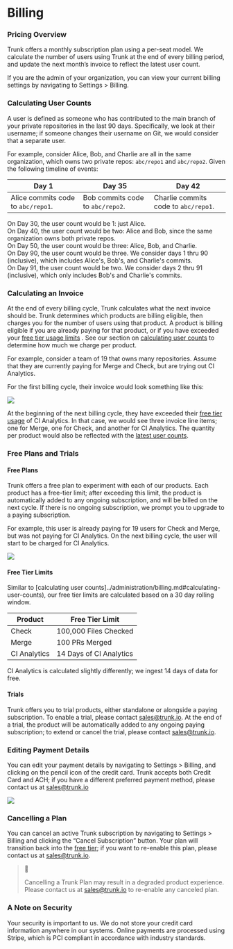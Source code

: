 # Billing

### Pricing Overview

Trunk offers a monthly subscription plan using a per-seat model. We calculate the number of users using Trunk at the end of every billing period, and update the next month’s invoice to reflect the latest user count.

If you are the admin of your organization, you can view your current billing settings by navigating to Settings > Billing.

### Calculating User Counts

A user is defined as someone who has contributed to the main branch of your private repositories in the last 90 days. Specifically, we look at their username; if someone changes their username on Git, we would consider that a separate user.

For example, consider Alice, Bob, and Charlie are all in the same organization, which owns two private repos: `abc/repo1` and `abc/repo2`. Given the following timeline of events:

| Day 1                              | Day 35                           | Day 42                               |
| ---------------------------------- | -------------------------------- | ------------------------------------ |
| Alice commits code to `abc/repo1`. | Bob commits code to `abc/repo2`. | Charlie commits code to `abc/repo1`. |

On Day 30, the user count would be 1: just Alice.\
On Day 40, the user count would be two: Alice and Bob, since the same organization owns both private repos.\
On Day 50, the user count would be three: Alice, Bob, and Charlie.\
On Day 90, the user count would be three. We consider days 1 thru 90 (inclusive), which includes Alice's, Bob's, and Charlie's commits.\
On Day 91, the user count would be two. We consider days 2 thru 91 (inclusive), which only includes Bob's and Charlie's commits.

### Calculating an Invoice

At the end of every billing cycle, Trunk calculates what the next invoice should be. Trunk determines which products are billing eligible, then charges you for the number of users using that product. A product is billing eligible if you are already paying for that product, or if you have exceeded your [free tier usage limits](billing.md#free-plans-and-trials) . See our section on [calculating user counts](billing.md#calculating-user-counts) to determine how much we charge per product.

For example, consider a team of 19 that owns many repositories. Assume that they are currently paying for Merge and Check, but are trying out CI Analytics.

For the first billing cycle, their invoice would look something like this:

![ ](https://files.readme.io/63bc876-Screen_Shot_2023-01-17_at_8.01.43_PM.png)

At the beginning of the next billing cycle, they have exceeded their [free tier usage](billing.md#free-plans-and-trials) of CI Analytics. In that case, we would see three invoice line items; one for Merge, one for Check, and another for CI Analytics. The quantity per product would also be reflected with the [latest user counts](billing.md#calculating-user-counts).

### Free Plans and Trials

#### **Free Plans**

Trunk offers a free plan to experiment with each of our products. Each product has a free-tier limit; after exceeding this limit, the product is automatically added to any ongoing subscription, and will be billed on the next cycle. If there is no ongoing subscription, we prompt you to upgrade to a paying subscription.

For example, this user is already paying for 19 users for Check and Merge, but was not paying for CI Analytics. On the next billing cycle, the user will start to be charged for CI Analytics.

![ ](https://files.readme.io/f12daf8-Screen_Shot_2023-01-17_at_8.04.29_PM.png)

#### **Free Tier Limits**

Similar to \[calculating user counts]../administration/billing.md#calculating-user-counts), our free tier limits are calculated based on a 30 day rolling window.

| Product      | Free Tier Limit         |
| ------------ | ----------------------- |
| Check        | 100,000 Files Checked   |
| Merge        | 100 PRs Merged          |
| CI Analytics | 14 Days of CI Analytics |

CI Analytics is calculated slightly differently; we ingest 14 days of data for free.

#### **Trials**

Trunk offers you to trial products, either standalone or alongside a paying subscription. To enable a trial, please contact [sales@trunk.io](mailto:sales@trunk.io). At the end of a trial, the product will be automatically added to any ongoing paying subscription; to extend or cancel the trial, please contact [sales@trunk.io](mailto:sales@trunk.io).

### Editing Payment Details

You can edit your payment details by navigating to Settings > Billing, and clicking on the pencil icon of the credit card. Trunk accepts both Credit Card and ACH; if you have a different preferred payment method, please contact us at sales@trunk.io

![ ](https://files.readme.io/d7adf4f-Screen_Shot_2023-01-17_at_8.08.17_PM.png)

### Cancelling a Plan

You can cancel an active Trunk subscription by navigating to Settings > Billing and clicking the “Cancel Subscription” button. Your plan will transition back into the [free tier](billing.md#free-plans-and-trials); if you want to re-enable this plan, please contact us at sales@trunk.io.

> 🚧
>
> Cancelling a Trunk Plan may result in a degraded product experience. Please contact us at sales@trunk.io to re-enable any canceled plan.

### A Note on Security

Your security is important to us. We do not store your credit card information anywhere in our systems. Online payments are processed using Stripe, which is PCI compliant in accordance with industry standards.
